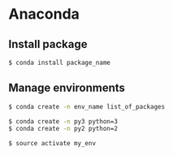 # Anaconda

## Install package

```bash
$ conda install package_name
```


## Manage environments

```bash
$ conda create -n env_name list_of_packages

$ conda create -n py3 python=3
$ conda create -n py2 python=2

$ source activate my_env
```

